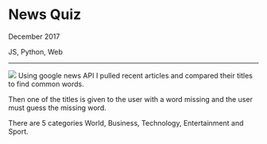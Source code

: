 # News Quiz

December 2017

JS, Python, Web

---

![](/assets/images/wht.png)
Using google news API I pulled recent articles and compared their titles to find common words.

Then one of the titles is given to the user with a word missing and the user must guess the missing word.

There are 5 categories World, Business, Technology, Entertainment and Sport.
